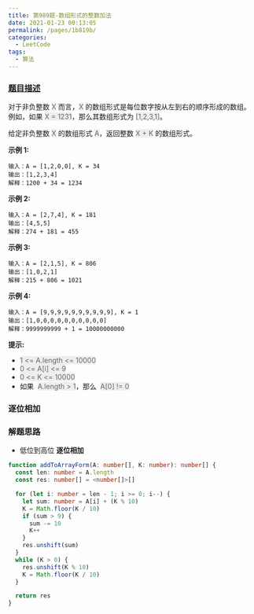 ```yaml
---
title: 第989题-数组形式的整数加法
date: 2021-01-23 00:13:05
permalink: /pages/1b819b/
categories:
  - LeetCode
tags:
  - 算法
---
```


### [题目描述](https://leetcode-cn.com/problems/add-to-array-form-of-integer/)

对于非负整数 <font style="background: #eee; color: #666;">X</font> 而言，<font style="background: #eee; color: #666;">X</font> 的数组形式是每位数字按从左到右的顺序形成的数组。例如，如果 <font style="background: #eee; color: #666;">X = 1231</font>，那么其数组形式为 <font style="background: #eee; color: #666;">[1,2,3,1]</font>。

给定非负整数 <font style="background: #eee; color: #666;">X</font> 的数组形式 <font style="background: #eee; color: #666;">A</font>，返回整数 <font style="background: #eee; color: #666;">X + K</font> 的数组形式。

<!-- more -->

**示例 1:**

```
输入：A = [1,2,0,0], K = 34
输出：[1,2,3,4]
解释：1200 + 34 = 1234
```

**示例 2:**

```
输入：A = [2,7,4], K = 181
输出：[4,5,5]
解释：274 + 181 = 455
```

**示例 3:**

```
输入：A = [2,1,5], K = 806
输出：[1,0,2,1]
解释：215 + 806 = 1021
```

**示例 4:**

```
输入：A = [9,9,9,9,9,9,9,9,9,9], K = 1
输出：[1,0,0,0,0,0,0,0,0,0,0]
解释：9999999999 + 1 = 10000000000
```

**提示:**

- <font style="background: #eee; color: #666;">1 <= A.length <= 10000</font>
- <font style="background: #eee; color: #666;">0 <= A[i] <= 9</font>
- <font style="background: #eee; color: #666;">0 <= K <= 10000</font>
- 如果  <font style="background: #eee; color: #666;">A.length > 1</font>，那么  <font style="background: #eee; color: #666;">A[0] != 0</font>

### 逐位相加

### 解题思路

- 低位到高位 **逐位相加**

```TypeScript
function addToArrayForm(A: number[], K: number): number[] {
  const len: number = A.length
  const res: number[] = <number[]>[]

  for (let i: number = len - 1; i >= 0; i--) {
    let sum: number = A[i] + (K % 10)
    K = Math.floor(K / 10)
    if (sum > 9) {
      sum -= 10
      K++
    }
    res.unshift(sum)
  }
  while (K > 0) {
    res.unshift(K % 10)
    K = Math.floor(K / 10)
  }

  return res
}
```
